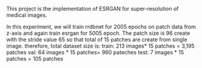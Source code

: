 This project is the implementation of ESRGAN for super-resolution of medical images.

In this experiment, we will train rrdbnet for 2005 epochs on patch data from z-axis and again train esrgan for 5005 epoch.
The patch size is 96 create with the stride value 65 so that total of 15 patches are create from single image.
therefore, total dataset size is:
train: 213 images* 15 patches = 3,195 patches
val: 64 images * 15 patches= 960 pateches
test: 7 images * 15 patches = 105 patches


